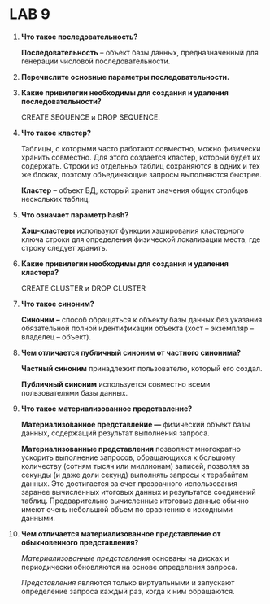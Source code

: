 # LAB 9

1. **Что такое последовательность?**
    
    **Последовательность** – объект базы данных, предназначенный для генерации числовой последовательности.
    
2. **Перечислите основные параметры последовательности.**
3. **Какие привилегии необходимы для создания и удаления последовательности?**
    
    CREATE SEQUENCE и DROP SEQUENCE.
    
4. **Что такое кластер?**
    
    Таблицы, с которыми часто работают совместно, можно физически хранить совместно. Для этого создается кластер, который будет их содержать. Строки из отдельных таблиц сохраняются в одних и тех же блоках, поэтому объединяющие запросы выполняются быстрее.
    
    **Кластер** – объект БД, который хранит значения общих столбцов нескольких таблиц.
    
5. **Что означает параметр hash?**
    
    **Хэш-кластеры** используют функции хэширования кластерного ключа строки для определения физической локализации места, где строку следует хранить.
    
6. **Какие привилегии необходимы для создания и удаления кластера?**
    
    CREATE CLUSTER и DROP CLUSTER
    
7. **Что такое синоним?**
    
    **Синоним –** способ обращаться к объекту базы данных без указания обязательной полной идентификации объекта (хост – экземпляр – владелец – объект).
    
8. **Чем отличается публичный синоним от частного синонима?**
    
    **Частный синоним** принадлежит пользователю, который его создал.
    
    **Публичный синоним** используется совместно всеми пользователями базы данных.
    
9. **Что такое материализованное представление?**
    
    **Материализо́ванное представле́ние —** физический объект базы данных, содержащий результат выполнения запроса.
    
    **Материализованные представления** позволяют многократно ускорить выполнение запросов, обращающихся к большому количеству (сотням тысяч или миллионам) записей, позволяя за секунды (и даже доли секунд) выполнять запросы к терабайтам данных. Это достигается за счет прозрачного использования заранее вычисленных итоговых данных и результатов соединений таблиц. Предварительно вычисленные итоговые данные обычно имеют очень небольшой объем по сравнению с исходными данными.
    
10. **Чем отличается материализованное представление от обыкновенного представления?**
    
    *Материализованные представления* основаны на дисках и периодически обновляются на основе определения запроса.
    
    *Представления* являются только виртуальными и запускают определение запроса каждый раз, когда к ним обращаются.